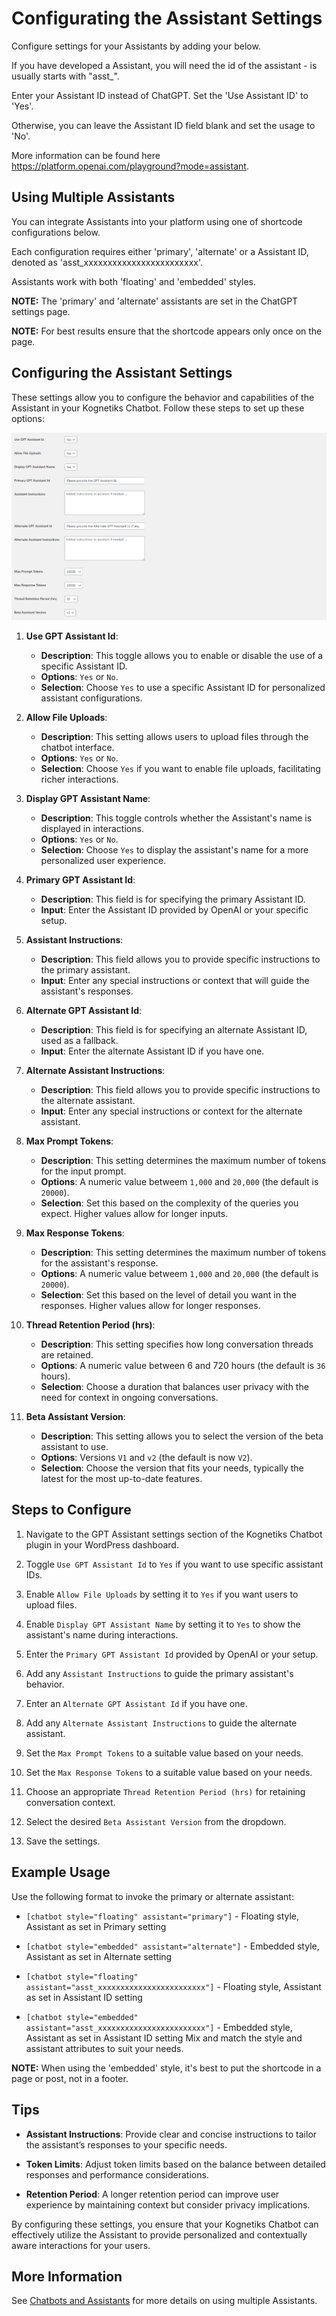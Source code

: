 # Configurating the Assistant Settings

Configure settings for your Assistants by adding your below.

If you have developed a Assistant, you will need the id of the assistant - is usually starts with "asst_".

Enter your Assistant ID instead of ChatGPT. Set the 'Use Assistant ID' to 'Yes'.

Otherwise, you can leave the Assistant ID field blank and set the usage to 'No'.

More information can be found here https://platform.openai.com/playground?mode=assistant.

## Using Multiple Assistants

You can integrate Assistants into your platform using one of shortcode configurations below.

Each configuration requires either 'primary', 'alternate' or a Assistant ID, denoted as 'asst_xxxxxxxxxxxxxxxxxxxxxxxx'.

Assistants work with both 'floating' and 'embedded' styles.

**NOTE:** The 'primary' and 'alternate' assistants are set in the ChatGPT settings page.

**NOTE:** For best results ensure that the shortcode appears only once on the page.

## Configuring the Assistant Settings

These settings allow you to configure the behavior and capabilities of the Assistant in your Kognetiks Chatbot. Follow these steps to set up these options:

![assistants.png](assistants.png)

1. **Use GPT Assistant Id**:
   - **Description**: This toggle allows you to enable or disable the use of a specific Assistant ID.
   - **Options**: `Yes` or `No`.
   - **Selection**: Choose `Yes` to use a specific Assistant ID for personalized assistant configurations.

2. **Allow File Uploads**:
   - **Description**: This setting allows users to upload files through the chatbot interface.
   - **Options**: `Yes` or `No`.
   - **Selection**: Choose `Yes` if you want to enable file uploads, facilitating richer interactions.

3. **Display GPT Assistant Name**:
   - **Description**: This toggle controls whether the Assistant's name is displayed in interactions.
   - **Options**: `Yes` or `No`.
   - **Selection**: Choose `Yes` to display the assistant's name for a more personalized user experience.

4. **Primary GPT Assistant Id**:
   - **Description**: This field is for specifying the primary Assistant ID.
   - **Input**: Enter the Assistant ID provided by OpenAI or your specific setup.

5. **Assistant Instructions**:
   - **Description**: This field allows you to provide specific instructions to the primary assistant.
   - **Input**: Enter any special instructions or context that will guide the assistant's responses.

6. **Alternate GPT Assistant Id**:
   - **Description**: This field is for specifying an alternate Assistant ID, used as a fallback.
   - **Input**: Enter the alternate Assistant ID if you have one.

7. **Alternate Assistant Instructions**:
   - **Description**: This field allows you to provide specific instructions to the alternate assistant.
   - **Input**: Enter any special instructions or context for the alternate assistant.

8. **Max Prompt Tokens**:
   - **Description**: This setting determines the maximum number of tokens for the input prompt.
   - **Options**: A numeric value betweem `1,000` and `20,000` (the default is `20000`).
   - **Selection**: Set this based on the complexity of the queries you expect. Higher values allow for longer inputs.

9. **Max Response Tokens**:
   - **Description**: This setting determines the maximum number of tokens for the assistant's response.
   - **Options**: A numeric value betweem `1,000` and `20,000` (the default is `20000`).
   - **Selection**: Set this based on the level of detail you want in the responses. Higher values allow for longer responses.

10. **Thread Retention Period (hrs)**:
    - **Description**: This setting specifies how long conversation threads are retained.
    - **Options**: A numeric value between 6 and 720 hours (the default is `36` hours).
    - **Selection**: Choose a duration that balances user privacy with the need for context in ongoing conversations.

11. **Beta Assistant Version**:
    - **Description**: This setting allows you to select the version of the beta assistant to use.
    - **Options**: Versions `V1` and `v2` (the default is now `V2`).
    - **Selection**: Choose the version that fits your needs, typically the latest for the most up-to-date features.

## Steps to Configure

1. Navigate to the GPT Assistant settings section of the Kognetiks Chatbot plugin in your WordPress dashboard.

2. Toggle `Use GPT Assistant Id` to `Yes` if you want to use specific assistant IDs.

3. Enable `Allow File Uploads` by setting it to `Yes` if you want users to upload files.

4. Enable `Display GPT Assistant Name` by setting it to `Yes` to show the assistant's name during interactions.

5. Enter the `Primary GPT Assistant Id` provided by OpenAI or your setup.

6. Add any `Assistant Instructions` to guide the primary assistant's behavior.

7. Enter an `Alternate GPT Assistant Id` if you have one.

8. Add any `Alternate Assistant Instructions` to guide the alternate assistant.

9. Set the `Max Prompt Tokens` to a suitable value based on your needs.

10. Set the `Max Response Tokens` to a suitable value based on your needs.

11. Choose an appropriate `Thread Retention Period (hrs)` for retaining conversation context.

12. Select the desired `Beta Assistant Version` from the dropdown.

13. Save the settings.

## Example Usage

Use the following format to invoke the primary or alternate assistant:

- `[chatbot style="floating" assistant="primary"]` - Floating style, Assistant as set in Primary setting

- `[chatbot style="embedded" assistant="alternate"]` - Embedded style, Assistant as set in Alternate setting

- `[chatbot style="floating" assistant="asst_xxxxxxxxxxxxxxxxxxxxxxxx"]` - Floating style, Assistant as set in Assistant ID setting

- `[chatbot style="embedded" assistant="asst_xxxxxxxxxxxxxxxxxxxxxxxx"]` - Embedded style, Assistant as set in Assistant ID setting
Mix and match the style and assistant attributes to suit your needs.

**NOTE:** When using the 'embedded' style, it's best to put the shortcode in a page or post, not in a footer.

## Tips

- **Assistant Instructions**: Provide clear and concise instructions to tailor the assistant’s responses to your specific needs.

- **Token Limits**: Adjust token limits based on the balance between detailed responses and performance considerations.

- **Retention Period**: A longer retention period can improve user experience by maintaining context but consider privacy implications.

By configuring these settings, you ensure that your Kognetiks Chatbot can effectively utilize the Assistant to provide personalized and contextually aware interactions for your users.

## More Information

See [Chatbots and Assistants](support/chatbots-and-assistants) for more details on using multiple Assistants.
